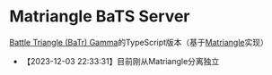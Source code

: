 # Matriangle BaTS Server

[Battle Triangle (BaTr) Gamma](https://github.com/ARCJ137442/BattleTriangle-Gamma)的TypeScript版本（基于[Matriangle](https://github.com/ARCJ137442/Matriangle)实现）

- 【2023-12-03 22:33:31】目前刚从Matriangle分离独立
